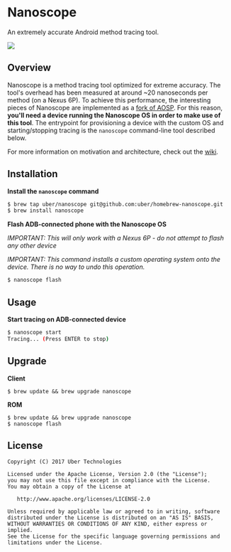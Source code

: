 # Nanoscope

An extremely accurate Android method tracing tool.

![](images/nanoscope.gif?raw=true)

## Overview

Nanoscope is a method tracing tool optimized for extreme accuracy. The tool's overhead has been measured at around ~20 nanoseconds per method (on a Nexus 6P). To achieve this performance, the interesting pieces of Nanoscope are implemented as a [fork of AOSP](https://github.com/uber/nanoscope-art). For this reason, **you'll need a device running the Nanoscope OS in order to make use of this tool**. The entrypoint for provisioning a device with the custom OS and starting/stopping tracing is the `nanoscope` command-line tool described below.

For more information on motivation and architecture, check out the [wiki](https://github.com/uber/nanoscope/wiki).

## Installation

**Install the `nanoscope` command**
```bash
$ brew tap uber/nanoscope git@github.com:uber/homebrew-nanoscope.git
$ brew install nanoscope
```

**Flash ADB-connected phone with the Nanoscope OS**

*IMPORTANT: This will only work with a Nexus 6P - do not attempt to flash any other device*

*IMPORTANT: This command installs a custom operating system onto the device. There is no way to undo this operation.*

```bash
$ nanoscope flash
```

## Usage

**Start tracing on ADB-connected device**
```bash
$ nanoscope start
Tracing... (Press ENTER to stop)
```

## Upgrade

**Client**
```
$ brew update && brew upgrade nanoscope
```

**ROM**
```
$ brew update && brew upgrade nanoscope
$ nanoscope flash
```

## License

```
Copyright (C) 2017 Uber Technologies

Licensed under the Apache License, Version 2.0 (the "License");
you may not use this file except in compliance with the License.
You may obtain a copy of the License at

   http://www.apache.org/licenses/LICENSE-2.0

Unless required by applicable law or agreed to in writing, software
distributed under the License is distributed on an "AS IS" BASIS,
WITHOUT WARRANTIES OR CONDITIONS OF ANY KIND, either express or implied.
See the License for the specific language governing permissions and
limitations under the License.
```

